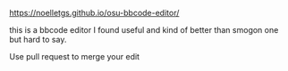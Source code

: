 [https://noelletgs.github.io/osu-bbcode-editor/
](https://www.systutorials.com/tools/bbeditor/)

this is a bbcode editor I found useful and kind of better than smogon one but hard to say.

Use pull request to merge your edit
